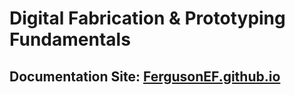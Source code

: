 # Digital Fabrication & Prototyping Fundamentals
## Documentation Site: [FergusonEF.github.io](https://FergusonEF.github.io)